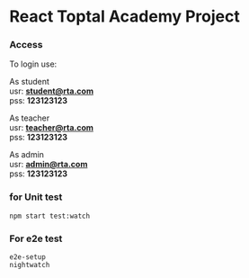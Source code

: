 # React Toptal Academy Project

### Access

To login use:

As student  
usr: **student@rta.com**  
pss: **123123123**

As teacher  
usr: **teacher@rta.com**  
pss: **123123123**

As admin  
usr: **admin@rta.com**  
pss: **123123123**


### for Unit test

`npm start test:watch`

### For e2e test

`e2e-setup`  
`nightwatch`
